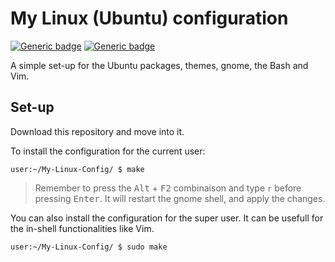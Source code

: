 # My Linux (Ubuntu) configuration

[![Generic badge](https://img.shields.io/badge/license-Unlicense-green.svg)](https://shields.io/)
[![Generic badge](https://img.shields.io/badge/Last%20tests-Ubuntu%2020.04%20LTS-orange)](https://shields.io/)

A simple set-up for the Ubuntu packages, themes, gnome, the Bash and Vim.

## Set-up

Download this repository and move into it.

To install the configuration for the current user:

```console
user:~/My-Linux-Config/ $ make
```

> Remember to press the <kbd>Alt</kbd> + <kbd>F2</kbd> combinaison and type `r` 
  before pressing <kbd>Enter</kbd>. It will restart the gnome shell, and apply the 
  changes.
  
You can also install the configuration for the super user. It can be usefull for
the in-shell functionalities like Vim.

```console
user:~/My-Linux-Config/ $ sudo make
```

